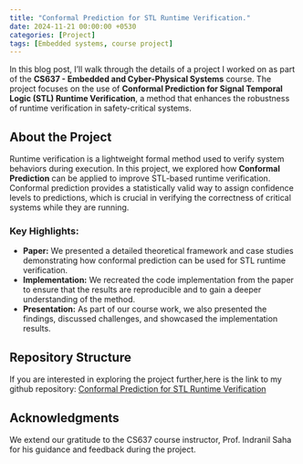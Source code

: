 ```yaml
---
title: "Conformal Prediction for STL Runtime Verification."
date: 2024-11-21 00:00:00 +0530
categories: [Project]
tags: [Embedded systems, course project]
---
```

In this blog post, I’ll walk through the details of a project I worked on as part of the **CS637 - Embedded and Cyber-Physical Systems** course. The project focuses on the use of **Conformal Prediction for Signal Temporal Logic (STL) Runtime Verification**, a method that enhances the robustness of runtime verification in safety-critical systems.

## About the Project

Runtime verification is a lightweight formal method used to verify system behaviors during execution. In this project, we explored how **Conformal Prediction** can be applied to improve STL-based runtime verification. Conformal prediction provides a statistically valid way to assign confidence levels to predictions, which is crucial in verifying the correctness of critical systems while they are running.

### Key Highlights:
- **Paper:** We presented a detailed theoretical framework and case studies demonstrating how conformal prediction can be used for STL runtime verification.
- **Implementation:** We recreated the code implementation from the paper to ensure that the results are reproducible and to gain a deeper understanding of the method.
- **Presentation:** As part of our course work, we also presented the findings, discussed challenges, and showcased the implementation results.

## Repository Structure

If you are interested in exploring the project further,here is the link to my github repository: [Conformal Prediction for STL Runtime Verification](https://github.com/praneatdata/conformal-prediction-STL.git)

## Acknowledgments
We extend our gratitude to the CS637 course instructor, Prof. Indranil Saha for his guidance and feedback during the project.
